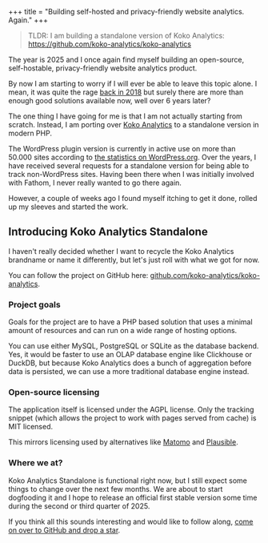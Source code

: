 +++
title = "Building self-hosted and privacy-friendly website analytics. Again."
+++

> TLDR: I am building a standalone version of Koko Analytics: https://github.com/koko-analytics/koko-analytics

The year is 2025 and I once again find myself building an open-source, self-hostable, privacy-friendly website analytics product.

By now I am starting to worry if I will ever be able to leave this topic alone. I mean, it was quite the rage [back in 2018](/blog/2018/reviving-ana-as-fathom/) but surely there are more than enough good solutions available now, well over 6 years later?

The one thing I have going for me is that I am not actually starting from scratch. Instead, I am porting over [Koko Analytics](https://www.kokoanalytics.com/) to a standalone version in modern PHP.

The WordPress plugin version is currently in active use on more than 50.000 sites according to [the statistics on WordPress.org](https://wordpress.org/plugins/koko-analytics/advanced/). Over the years, I have received several requests for a standalone version for being able to track non-WordPress sites. Having been there when I was initially involved with Fathom, I never really wanted to go there again.

However, a couple of weeks ago I found myself itching to get it done, rolled up my sleeves and started the work.

## Introducing Koko Analytics Standalone

I haven't really decided whether I want to recycle the Koko Analytics brandname or name it differently, but let's just roll with what we got for now.

You can follow the project on GitHub here: [github.com/koko-analytics/koko-analytics](https://github.com/koko-analytics/koko-analytics).

### Project goals

Goals for the project are to have a PHP based solution that uses a minimal amount of resources and can run on a wide range of hosting options.

You can use either MySQL, PostgreSQL or SQLite as the database backend. Yes, it would be faster to use an OLAP database engine like Clickhouse or DuckDB, but because Koko Analytics does a bunch of aggregation before data is persisted, we can use a more traditional database engine instead.

### Open-source licensing

The application itself is licensed under the AGPL license. Only the tracking snippet (which allows the project to work with pages served from cache) is MIT licensed.

This mirrors licensing used by alternatives like [Matomo](https://matomo.org/licences/) and [Plausible](https://plausible.io/blog/open-source-licenses).

### Where we at?

Koko Analytics Standalone is functional right now, but I still expect some things to change over the next few months. We are about to start dogfooding it and I hope to release an official first stable version some time during the second or third quarter of 2025.

If you think all this sounds interesting and would like to follow along, [come on over to GitHub and drop a star](https://github.com/koko-analytics/koko-analytics).
